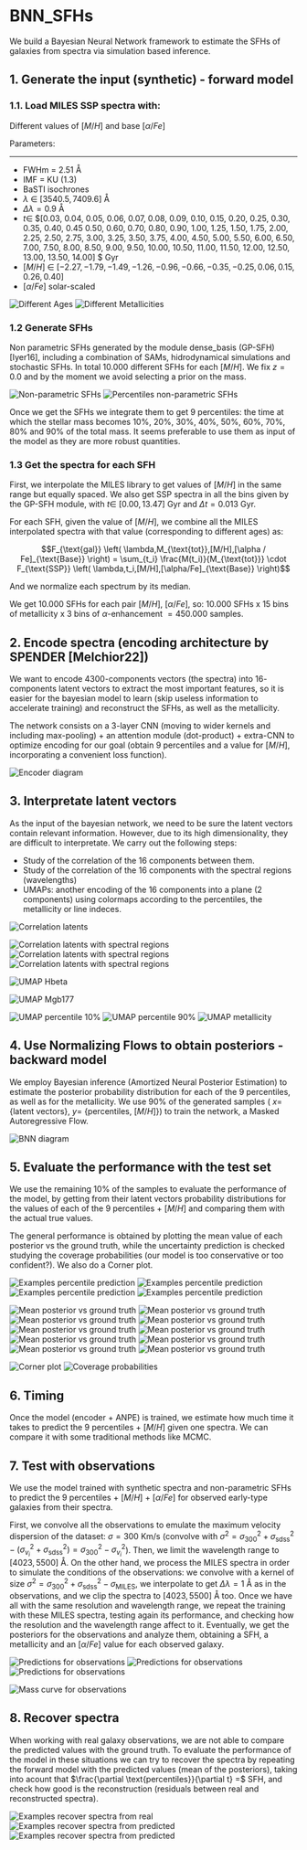 # BNN_SFHs
We build a Bayesian Neural Network framework to estimate the SFHs of galaxies from spectra via simulation based inference.

## 1. Generate the input (synthetic) - forward model

### 1.1. Load MILES SSP spectra with:

Different values of $[M/H]$ and base $[\alpha/Fe]$


Parameters:
**************
- FWHm $=$ $2.51$ Å
- IMF $=$ KU ($1.3$)
- BaSTI isochrones
- $\lambda$ $\in$ $[3540.5,7409.6]$ Å
- $\Delta \lambda = 0.9$ Å
- $t \in$ $[0.03, 0.04, 0.05, 0.06, 0.07, 0.08, 0.09,  0.10,   0.15,  0.20,   0.25,  0.30,
  0.35,  0.40,   0.45  0.50,   0.60,   0.70,   0.80,   0.90,   1.00,    1.25,  1.50,   1.75,
  2.00,    2.25,  2.50,   2.75,  3.00,    3.25,  3.50,   3.75,  4.00,    4.50,   5.00,    5.50,
  6.00,    6.50,   7.00,    7.50,   8.00,    8.50,   9.00,    9.50,  10.00,   10.50,  11.00,   11.50,
  12.00,   12.50,  13.00,   13.50,  14.00] $ Gyr
- $[M/H]$ $\in$ $[-2.27, -1.79, -1.49, -1.26, -0.96, -0.66, -0.35, -0.25,  0.06,  0.15,  0.26,  0.40]$
- $[\alpha/Fe]$ solar-scaled

![Different Ages](https://github.com/patriglesias/BNN_SFHs/blob/2fd75d6bc874adf295b364da9e416e78cf536d25/img_readme/spectra_different_ages.jpeg)
![Different Metallicities](https://github.com/patriglesias/BNN_SFHs/blob/081c28819d10c26ac434ef7fef87c076e18f6b5c/img_readme/spectra_different_metallicities.jpeg)

### 1.2 Generate SFHs


 Non parametric SFHs generated by the module dense_basis (GP-SFH) [Iyer16], including a combination of SAMs, hidrodynamical simulations and stochastic SFHs. In total $10.000$ different SFHs for each $[M/H]$. We fix  $z=0.0$ and by the moment we avoid selecting a prior on the mass.

![Non-parametric SFHs](https://github.com/patriglesias/BNN_SFHs/blob/c31498ddf2f5881ba7f8c82563bde7798f8726c7/img_readme/non_param_sfhs.jpeg)
![Percentiles non-parametric SFHs](https://github.com/patriglesias/BNN_SFHs/blob/c31498ddf2f5881ba7f8c82563bde7798f8726c7/img_readme/non_param_percentiles.jpeg)


Once we get the SFHs we integrate them to get $9$ percentiles: the time at which the stellar mass becomes $10$%, $20$%, $30$%, $40$%, $50$%, $60$%, $70$%, $80$% and $90$% of the total mass. It seems preferable to use them as input of the model as they are more robust quantities.

### 1.3 Get the spectra for each SFH

First, we interpolate the MILES library to get values of $[M/H]$ in the same range but equally spaced. We also get SSP spectra in all the bins given by the GP-SFH module, with $t \in$ $[0.00,13.47]$ Gyr and $\Delta t=0.013$ Gyr.

For each SFH, given the value of $[M/H]$, we combine all the MILES interpolated spectra with that value (corresponding to different ages) as:

$$F_{\text{gal}} \left( \lambda,M_{\text{tot}},[M/H],[\alpha / Fe]_{\text{Base}} \right) = \sum_{t_i} \frac{M(t_i)}{M_{\text{tot}}} \cdot F_{\text{SSP}} \left( \lambda,t_i,[M/H],[\alpha/Fe]_{\text{Base}}  \right)$$ 

And we normalize each spectrum by its median.
  
We get $10.000$ SFHs for each pair $[M/H]$, $[\alpha/Fe]$, so: $10.000$ SFHs x $15$ bins of metallicity x $3$ bins of $\alpha$-enhancement $= 450.000$ samples.

## 2. Encode spectra (encoding architecture by SPENDER [Melchior22])

We want to encode $4300$-components vectors (the spectra) into $16$-components latent vectors to extract the most important features, so it is easier for the bayesian model to learn (skip useless information to accelerate training) and reconstruct the SFHs, as well as the metallicity.

The network consists on a $3$-layer CNN (moving to wider kernels and including max-pooling) + an attention module (dot-product) + extra-CNN to optimize encoding for our goal (obtain $9$ percentiles and a value for $[M/H]$, incorporating a convenient loss function).

![Encoder diagram](https://github.com/patriglesias/BNN_SFHs/blob/2fd75d6bc874adf295b364da9e416e78cf536d25/img_readme/architecture_spender/Presentacio%CC%81n%201/Slide2.jpg)

## 3. Interpretate latent vectors

As the input of the bayesian network, we need to be sure the latent vectors contain relevant information. However, due to its high dimensionality, they are difficult to  interpretate. We carry out the following steps:


- Study of the correlation of the $16$ components between them.
- Study of the correlation of the $16$ components with the spectral regions (wavelengths)
- UMAPs: another encoding of the $16$ components into a plane ($2$ components) using colormaps according to the percentiles, the metallicity or line indeces.

![Correlation latents](https://github.com/patriglesias/BNN_SFHs/blob/162680aeac7e09f1e4e7972747aa4c1daec20a66/img_readme/plots_latent_diagnosis_norm/correlation.jpg)

![Correlation latents with spectral regions](https://github.com/patriglesias/BNN_SFHs/blob/162680aeac7e09f1e4e7972747aa4c1daec20a66/img_readme/plots_latent_diagnosis_norm/corr_spectra_0.jpg)
![Correlation latents with spectral regions](https://github.com/patriglesias/BNN_SFHs/blob/162680aeac7e09f1e4e7972747aa4c1daec20a66/img_readme/plots_latent_diagnosis_norm/corr_spectra_7.jpg)
![Correlation latents with spectral regions](https://github.com/patriglesias/BNN_SFHs/blob/162680aeac7e09f1e4e7972747aa4c1daec20a66/img_readme/plots_latent_diagnosis_norm/corr_spectra_15.jpg)

![UMAP Hbeta](https://github.com/patriglesias/BNN_SFHs/blob/162680aeac7e09f1e4e7972747aa4c1daec20a66/img_readme/plots_latent_diagnosis_norm/UMAP_Hbeta_o.jpg)

![UMAP Mgb177](https://github.com/patriglesias/BNN_SFHs/blob/162680aeac7e09f1e4e7972747aa4c1daec20a66/img_readme/plots_latent_diagnosis_norm/UMAP_Mgb5177.jpg)

![UMAP percentile 10%](https://github.com/patriglesias/BNN_SFHs/blob/162680aeac7e09f1e4e7972747aa4c1daec20a66/img_readme/plots_latent_diagnosis_norm/UMAP_10.jpg)
![UMAP percentile 90%](https://github.com/patriglesias/BNN_SFHs/blob/162680aeac7e09f1e4e7972747aa4c1daec20a66/img_readme/plots_latent_diagnosis_norm/UMAP_90.jpg)
![UMAP metallicity](https://github.com/patriglesias/BNN_SFHs/blob/162680aeac7e09f1e4e7972747aa4c1daec20a66/img_readme/plots_latent_diagnosis_norm/UMAP_met.jpg)

## 4. Use Normalizing Flows to obtain posteriors - backward model

We employ Bayesian inference (Amortized Neural Posterior Estimation) to estimate the posterior probability distribution for each of the $9$ percentiles, as well as for the metallicity. We use $90$% of the generated samples ( $x =$ {latent vectors}, $y =$ {percentiles, $[M/H]$}) to train the network, a Masked Autoregressive Flow. 

![BNN diagram](https://github.com/patriglesias/BNN_SFHs/blob/2fd75d6bc874adf295b364da9e416e78cf536d25/img_readme/SNPE_SBI.png)


## 5. Evaluate the performance with the test set 

We use the remaining $10$% of the samples to evaluate the performance of the model, by getting from their latent vectors probability distributions for the values of each of the $9$ percentiles + $[M/H]$ and comparing them with the actual true values.

The general performance is obtained by plotting the mean value of each posterior vs the ground truth, while the uncertainty prediction is checked studying the coverage probabilities (our model is too conservative or too confident?). We also do a Corner plot.

![Examples percentile prediction](https://github.com/patriglesias/BNN_SFHs/blob/162680aeac7e09f1e4e7972747aa4c1daec20a66/img_readme/posterior_norm/per1.png)
![Examples percentile prediction](https://github.com/patriglesias/BNN_SFHs/blob/162680aeac7e09f1e4e7972747aa4c1daec20a66/img_readme/posterior_norm/per2.png)
![Examples percentile prediction](https://github.com/patriglesias/BNN_SFHs/blob/162680aeac7e09f1e4e7972747aa4c1daec20a66/img_readme/posterior_norm/per5.png)
![Examples percentile prediction](https://github.com/patriglesias/BNN_SFHs/blob/162680aeac7e09f1e4e7972747aa4c1daec20a66/img_readme/posterior_norm/per4.png)


![Mean posterior vs ground truth](https://github.com/patriglesias/BNN_SFHs/blob/162680aeac7e09f1e4e7972747aa4c1daec20a66/img_readme/posterior_norm/sns_mean_true_0.jpg)
![Mean posterior vs ground truth](https://github.com/patriglesias/BNN_SFHs/blob/162680aeac7e09f1e4e7972747aa4c1daec20a66/img_readme/posterior_norm/sns_mean_true_1.jpg)
![Mean posterior vs ground truth](https://github.com/patriglesias/BNN_SFHs/blob/162680aeac7e09f1e4e7972747aa4c1daec20a66/img_readme/posterior_norm/sns_mean_true_2.jpg)
![Mean posterior vs ground truth](https://github.com/patriglesias/BNN_SFHs/blob/162680aeac7e09f1e4e7972747aa4c1daec20a66/img_readme/posterior_norm/sns_mean_true_3.jpg)
![Mean posterior vs ground truth](https://github.com/patriglesias/BNN_SFHs/blob/162680aeac7e09f1e4e7972747aa4c1daec20a66/img_readme/posterior_norm/sns_mean_true_4.jpg)
![Mean posterior vs ground truth](https://github.com/patriglesias/BNN_SFHs/blob/162680aeac7e09f1e4e7972747aa4c1daec20a66/img_readme/posterior_norm/sns_mean_true_5.jpg)
![Mean posterior vs ground truth](https://github.com/patriglesias/BNN_SFHs/blob/162680aeac7e09f1e4e7972747aa4c1daec20a66/img_readme/posterior_norm/sns_mean_true_6.jpg)
![Mean posterior vs ground truth](https://github.com/patriglesias/BNN_SFHs/blob/162680aeac7e09f1e4e7972747aa4c1daec20a66/img_readme/posterior_norm/sns_mean_true_7.jpg)
![Mean posterior vs ground truth](https://github.com/patriglesias/BNN_SFHs/blob/162680aeac7e09f1e4e7972747aa4c1daec20a66/img_readme/posterior_norm/sns_mean_true_8.jpg)
![Mean posterior vs ground truth](https://github.com/patriglesias/BNN_SFHs/blob/162680aeac7e09f1e4e7972747aa4c1daec20a66/img_readme/posterior_norm/sns_mean_true_9.jpg)

![Corner plot](https://github.com/patriglesias/BNN_SFHs/blob/162680aeac7e09f1e4e7972747aa4c1daec20a66/img_readme/posterior_norm/corner.png)
![Coverage probabilities](https://github.com/patriglesias/BNN_SFHs/blob/2fd75d6bc874adf295b364da9e416e78cf536d25/img_readme/prob_example_70.jpeg)


## 6. Timing

Once the model (encoder + ANPE) is trained, we estimate how much time it takes to predict the $9$ percentiles + $[M/H]$ given one spectra. We can compare it with some traditional methods like MCMC.



## 7. Test with observations

We use the model trained with synthetic spectra and non-parametric SFHs to predict the $9$ percentiles + $[M/H]$ + $[\alpha/Fe]$ for observed early-type galaxies from their spectra.

First, we convolve all the observations to emulate the maximum velocity dispersion of the dataset: $\sigma=300$ Km/s (convolve with $\sigma^2=\sigma_{300}^2+\sigma_{\text{sdss}}^2 - (\sigma_{v_{i}}^2+\sigma_{\text{sdss}}^2)=\sigma_{300}^2-\sigma_{v_{i}}^2$). Then, we limit the wavelength range to $[4023,5500]$ Å. On the other hand, we process the MILES spectra in order to simulate the conditions of the observations: we convolve with a kernel of size $\sigma^2=\sigma_{300}^2+\sigma_{\text{sdss}}^2 -\sigma_{\text{MILES}}$, we interpolate to get $\Delta \lambda = 1$ Å as in the observations, and we clip the spectra to $[4023,5500]$ Å too. Once we have all with the same resolution and wavelength range, we repeat the training with these MILES spectra, testing again its performance, and checking how the resolution and the wavelength range affect to it. Eventually, we get the posteriors for the observations and analyze them, obtaining a SFH, a metallicity and an $[\alpha/Fe]$ value for each observed galaxy.


![Predictions for observations](https://github.com/patriglesias/BNN_SFHs/blob/162680aeac7e09f1e4e7972747aa4c1daec20a66/img_readme/obs/m14_z15/pred_gal_105.jpg)
![Predictions for observations](https://github.com/patriglesias/BNN_SFHs/blob/162680aeac7e09f1e4e7972747aa4c1daec20a66/img_readme/obs/m14_z15/pred_gal_205.jpg)
![Predictions for observations](https://github.com/patriglesias/BNN_SFHs/blob/162680aeac7e09f1e4e7972747aa4c1daec20a66/img_readme/obs/m14_z15/pred_gal_300.jpg)


![Mass curve for observations](https://github.com/patriglesias/BNN_SFHs/blob/162680aeac7e09f1e4e7972747aa4c1daec20a66/img_readme/obs/m14_z15/mass_gal_105.jpg)



## 8. Recover spectra

When working with real galaxy observations, we are not able to compare the predicted values with the ground truth. To evaluate the performance of the model in these situations we can try to recover the spectra by repeating the forward model with the predicted values (mean of the posteriors), taking into acount that $\frac{\partial  \text{percentiles}}{\partial t} =$ SFH, and check how good is the reconstruction (residuals between real and reconstructed spectra).

![Examples recover spectra from real](https://github.com/patriglesias/BNN_SFHs/blob/86a315595071d93ce62a4f5382a7e3df948d0ed3/img_readme/recover_spectra.jpg)
![Examples recover spectra from predicted](https://github.com/patriglesias/BNN_SFHs/blob/86a315595071d93ce62a4f5382a7e3df948d0ed3/img_readme/recover_spectra_pred.jpg)
![Examples recover spectra from predicted](https://github.com/patriglesias/BNN_SFHs/blob/86a315595071d93ce62a4f5382a7e3df948d0ed3/img_readme/recover_spectra_pred.jpg)